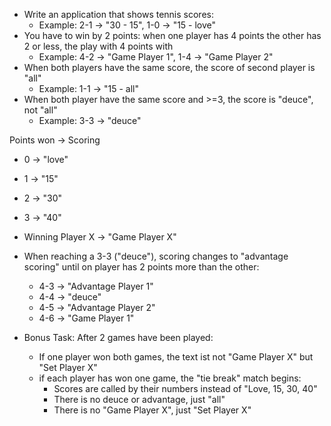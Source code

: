 - Write an application that shows tennis scores:
    - Example: 2-1 -> "30 - 15", 1-0 -> "15 - love"
- You have to win by 2 points: when one player has 4 points the other has 2 or less, the play with 4 points with
    - Example: 4-2 -> "Game Player 1", 1-4 -> "Game Player 2"
- When both players have the same score, the score of second player is "all"
    -  Example: 1-1 -> "15 - all"
- When both player have the same score and >=3, the score is "deuce", not "all"
    -  Example: 3-3 -> "deuce"

Points won -> Scoring
- 0 -> "love"
- 1 -> "15"
- 2 -> "30"
- 3 -> "40"
- Winning Player X -> "Game Player X"

- When reaching a 3-3 ("deuce"), scoring changes to "advantage scoring" until on player has 2 points more than the other:
    - 4-3 -> "Advantage Player 1"
    - 4-4 -> "deuce"
    - 4-5 -> "Advantage Player 2"
    - 4-6 -> "Game Player 1"

- Bonus Task: After 2 games have been played:
    - If one player won both games, the text ist not "Game Player X" but "Set Player X"
    - if each player has won one game, the "tie break" match begins:
        - Scores are called by their numbers instead of "Love, 15, 30, 40"
        - There is no deuce or advantage, just "all"
        - There is no "Game Player X", just "Set Player X"
